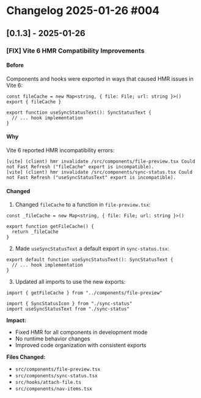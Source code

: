 # Changelog 2025-01-26 #004

## [0.1.3] - 2025-01-26

### [FIX] Vite 6 HMR Compatibility Improvements

#### Before
Components and hooks were exported in ways that caused HMR issues in Vite 6:

```typescript:src/components/file-preview.tsx:15
const fileCache = new Map<string, { file: File; url: string }>()
export { fileCache }
```

```typescript:src/components/sync-status.tsx:20
export function useSyncStatusText(): SyncStatusText {
  // ... hook implementation
}
```

#### Why
Vite 6 reported HMR incompatibility errors:
```
[vite] (client) hmr invalidate /src/components/file-preview.tsx Could not Fast Refresh ("fileCache" export is incompatible).
[vite] (client) hmr invalidate /src/components/sync-status.tsx Could not Fast Refresh ("useSyncStatusText" export is incompatible).
```

#### Changed
1. Changed `fileCache` to a function in `file-preview.tsx`:
```typescript:src/components/file-preview.tsx:15-20
const _fileCache = new Map<string, { file: File; url: string }>()

export function getFileCache() {
  return _fileCache
}
```

2. Made `useSyncStatusText` a default export in `sync-status.tsx`:
```typescript:src/components/sync-status.tsx:20
export default function useSyncStatusText(): SyncStatusText {
  // ... hook implementation
}
```

3. Updated all imports to use the new exports:
```typescript:src/hooks/attach-file.ts:4
import { getFileCache } from "../components/file-preview"
```

```typescript:src/components/nav-items.tsx:4-5
import { SyncStatusIcon } from "./sync-status"
import useSyncStatusText from "./sync-status"
```

**Impact:**
- Fixed HMR for all components in development mode
- No runtime behavior changes
- Improved code organization with consistent exports

**Files Changed:**
- `src/components/file-preview.tsx`
- `src/components/sync-status.tsx`
- `src/hooks/attach-file.ts`
- `src/components/nav-items.tsx` 